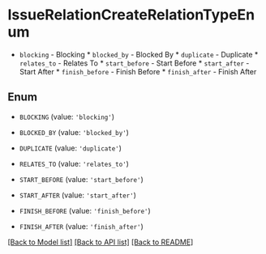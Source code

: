 # IssueRelationCreateRelationTypeEnum

* `blocking` - Blocking * `blocked_by` - Blocked By * `duplicate` - Duplicate * `relates_to` - Relates To * `start_before` - Start Before * `start_after` - Start After * `finish_before` - Finish Before * `finish_after` - Finish After

## Enum

* `BLOCKING` (value: `'blocking'`)

* `BLOCKED_BY` (value: `'blocked_by'`)

* `DUPLICATE` (value: `'duplicate'`)

* `RELATES_TO` (value: `'relates_to'`)

* `START_BEFORE` (value: `'start_before'`)

* `START_AFTER` (value: `'start_after'`)

* `FINISH_BEFORE` (value: `'finish_before'`)

* `FINISH_AFTER` (value: `'finish_after'`)

[[Back to Model list]](../README.md#documentation-for-models) [[Back to API list]](../README.md#documentation-for-api-endpoints) [[Back to README]](../README.md)



